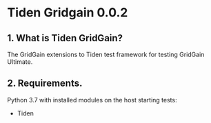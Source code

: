# Tiden Gridgain 0.0.2

## 1. What is Tiden GridGain?

The GridGain extensions to Tiden test framework for testing GridGain Ultimate.

## 2. Requirements.

Python 3.7 with installed modules on the host starting tests:
* Tiden
